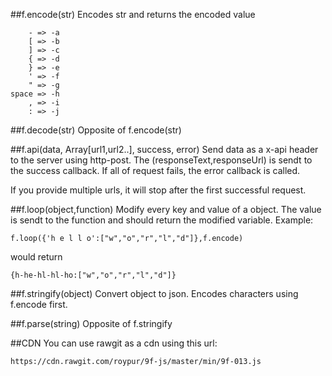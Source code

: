 ##f.encode(str)
Encodes str and returns the encoded value

        - => -a
        [ => -b
        ] => -c
        { => -d
        } => -e
        ' => -f
        " => -g
    space => -h
        , => -i
        : => -j

##f.decode(str)
Opposite of f.encode(str)
    
##f.api(data, Array[url1,url2..], success, error)
Send data as a x-api header to the server using http-post. The (responseText,responseUrl) is sendt to the success callback. If all of request fails, the error callback is called.

If you provide multiple urls, it will stop after the first successful request.


##f.loop(object,function)
Modify every key and value of a object. The value is sendt to the function and should return the modified variable.
Example:

    f.loop({'h e l l o':["w","o","r","l","d"]},f.encode)
    
would return
    
    {h-he-hl-hl-ho:["w","o","r","l","d"]}


##f.stringify(object)
Convert object to json.
Encodes characters using f.encode first.

##f.parse(string)
Opposite of f.stringify

##CDN
You can use rawgit as a cdn using this url:

    https://cdn.rawgit.com/roypur/9f-js/master/min/9f-013.js
